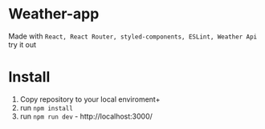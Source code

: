 # Weather-app

Made with `React, React Router, styled-components, ESLint, Weather Api`
try it out

# Install

1. Copy repository to your local enviroment+
2. run `npm install`
3. run `npm run dev` - http://localhost:3000/
